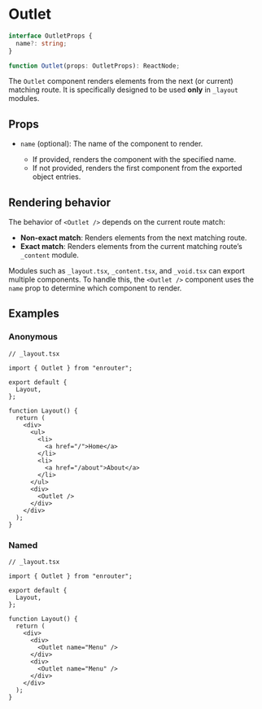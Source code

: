 # Outlet

```ts
interface OutletProps {
  name?: string;
}

function Outlet(props: OutletProps): ReactNode;
```

The `Outlet` component renders elements from the next (or current) matching route.
It is specifically designed to be used **only** in `_layout` modules.

## Props

- `name` (optional): The name of the component to render.

  - If provided, renders the component with the specified name.
  - If not provided, renders the first component from the exported object entries.

## Rendering behavior

The behavior of `<Outlet />` depends on the current route match:

- **Non-exact match**: Renders elements from the next matching route.
- **Exact match**: Renders elements from the current matching route’s `_content` module.

Modules such as `_layout.tsx`, `_content.tsx`, and `_void.tsx` can export multiple components.
To handle this, the `<Outlet />` component uses the `name` prop to determine which component to render.

## Examples

### Anonymous

```tsx
// _layout.tsx

import { Outlet } from "enrouter";

export default {
  Layout,
};

function Layout() {
  return (
    <div>
      <ul>
        <li>
          <a href="/">Home</a>
        </li>
        <li>
          <a href="/about">About</a>
        </li>
      </ul>
      <div>
        <Outlet />
      </div>
    </div>
  );
}
```

### Named

```tsx
// _layout.tsx

import { Outlet } from "enrouter";

export default {
  Layout,
};

function Layout() {
  return (
    <div>
      <div>
        <Outlet name="Menu" />
      </div>
      <div>
        <Outlet name="Menu" />
      </div>
    </div>
  );
}
```

